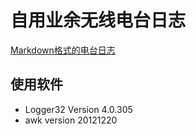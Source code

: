 # 自用业余无线电台日志

[Markdown格式的电台日志](BG7XTQ.md)

## 使用软件

- Logger32 Version 4.0.305
- awk version 20121220
